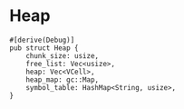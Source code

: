 # Heap

```rust,noplayground
#[derive(Debug)]
pub struct Heap {
    chunk_size: usize,
    free_list: Vec<usize>,
    heap: Vec<VCell>,
    heap_map: gc::Map,
    symbol_table: HashMap<String, usize>,
}
```